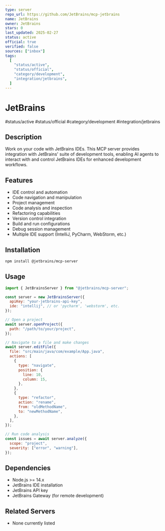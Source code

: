 ```yaml
---
type: server
repo_url: https://github.com/JetBrains/mcp-jetbrains
name: JetBrains
owner: JetBrains
stars: 0
last_updated: 2025-02-27
status: active
official: true
verified: false
sources: ["inbox"]
tags:
  [
    "status/active",
    "status/official",
    "category/development",
    "integration/jetbrains",
  ]
---
```


# JetBrains

#status/active #status/official #category/development #integration/jetbrains

## Description

Work on your code with JetBrains IDEs. This MCP server provides integration with JetBrains' suite of development tools, enabling AI agents to interact with and control JetBrains IDEs for enhanced development workflows.

## Features

- IDE control and automation
- Code navigation and manipulation
- Project management
- Code analysis and inspection
- Refactoring capabilities
- Version control integration
- Build and run configurations
- Debug session management
- Multiple IDE support (IntelliJ, PyCharm, WebStorm, etc.)

## Installation

```bash
npm install @jetbrains/mcp-server
```

## Usage

```javascript
import { JetBrainsServer } from "@jetbrains/mcp-server";

const server = new JetBrainsServer({
  apiKey: "your-jetbrains-api-key",
  ide: "intellij", // or 'pycharm', 'webstorm', etc.
});

// Open a project
await server.openProject({
  path: "/path/to/your/project",
});

// Navigate to a file and make changes
await server.editFile({
  file: "src/main/java/com/example/App.java",
  actions: [
    {
      type: "navigate",
      position: {
        line: 10,
        column: 15,
      },
    },
    {
      type: "refactor",
      action: "rename",
      from: "oldMethodName",
      to: "newMethodName",
    },
  ],
});

// Run code analysis
const issues = await server.analyze({
  scope: "project",
  severity: ["error", "warning"],
});
```

## Dependencies

- Node.js >= 14.x
- JetBrains IDE installation
- JetBrains API key
- JetBrains Gateway (for remote development)

## Related Servers

- None currently listed
